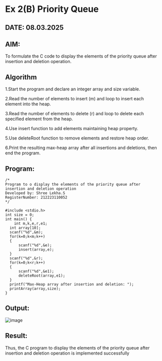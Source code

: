 # Ex 2(B) Priority Queue
## DATE: 08.03.2025
## AIM:
To formulate the C code to display the elements of the priority queue after insertion and deletion operation.

## Algorithm

1.Start the program and declare an integer array and size variable.

2.Read the number of elements to insert (m) and loop to insert each element into the heap.

3.Read the number of elements to delete (r) and loop to delete each specified element from the heap.

4.Use insert function to add elements maintaining heap property.

5.Use deleteRoot function to remove elements and restore heap order.

6.Print the resulting max-heap array after all insertions and deletions, then end the program.

  

## Program:
```
/*
Program to o display the elements of the priority queue after insertion and deletion operation
Developed by: Shree Lekha.S
RegisterNumber: 212223110052
*/

#include <stdio.h>
int size = 0;
int main() {
    int m,k,e,r,e1;
  int array[10];
  scanf("%d",&m);
  for(k=0;k<m;k++)
  {
      scanf("%d",&e);
      insert(array,e);
  }
  scanf("%d",&r);
  for(k=0;k<r;k++)
  {
      scanf("%d",&e1);
      deleteRoot(array,e1);
  }
  printf("Max-Heap array after insertion and deletion: ");
  printArray(array,size);
}
```

## Output:

![image](https://github.com/user-attachments/assets/e8142f44-e466-4f77-a893-2f1d3211aaaa)


## Result:
Thus, the C program to display the elements of the priority queue after insertion and deletion operation is implemented successfully
